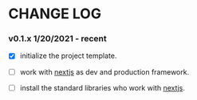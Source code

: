 # CHANGE LOG

### v0.1.x 1/20/2021 - recent

- [x]  initialize the project template.
- [ ]  work with [nextjs] as dev and production framework.
- [ ]  install the standard libraries who work with [nextjs].


[nextjs]: https://nextjs.org 